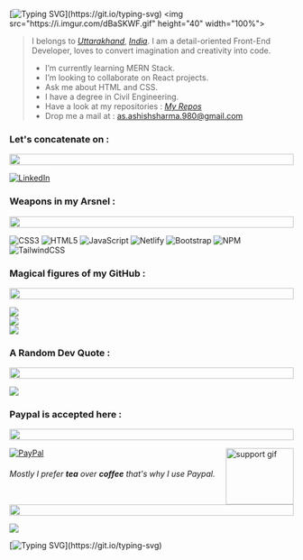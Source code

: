 [![Typing SVG](https://readme-typing-svg.demolab.com?font=Pacifico&weight=600&size=40&pause=2000&color=04FF1B&center=true&vCenter=true&multiline=true&width=1000&height=180&lines=%F0%9F%99%8F+%E0%A4%A8%E0%A4%AE%E0%A4%B8%E0%A5%8D%E0%A4%A4%E0%A5%87+(Namaste);My+name+is+Ashish+Sharma;I+am+a+Front-End+Developer.)](https://git.io/typing-svg) 
<img src="https://i.imgur.com/dBaSKWF.gif" height="40" width="100%"> 

> I belongs to *[Uttarakhand](https://en.wikipedia.org/wiki/Uttarakhand)*, *[India](https://en.wikipedia.org/wiki/India)*. I am a detail-oriented Front-End Developer, loves to convert imagination and creativity into code. 
> 
> - I’m currently learning MERN Stack. 
> - I’m looking to collaborate on React projects. 
> - Ask me about HTML and CSS. 
> - I have a degree in Civil Engineering. 
> - Have a look at my repositories : *[My Repos](https://github.com/Mr-Sharma17?tab=repositories)* 
> - Drop me a mail at : <as.ashishsharma.980@gmail.com> 


### Let's concatenate on : 
<img src="https://i.imgur.com/dBaSKWF.gif" height="20" width="100%"> 

[![LinkedIn](https://img.shields.io/badge/LinkedIn-%230077B5.svg?logo=linkedin&logoColor=white)](https://linkedin.com/in/ashish-sharma-b3b835206) 


### Weapons in my Arsnel : 
<img src="https://i.imgur.com/dBaSKWF.gif" height="20" width="100%"> 

![CSS3](https://img.shields.io/badge/css3-%231572B6.svg?style=for-the-badge&logo=css3&logoColor=white) ![HTML5](https://img.shields.io/badge/html5-%23E34F26.svg?style=for-the-badge&logo=html5&logoColor=white) ![JavaScript](https://img.shields.io/badge/javascript-%23323330.svg?style=for-the-badge&logo=javascript&logoColor=%23F7DF1E) ![Netlify](https://img.shields.io/badge/netlify-%23000000.svg?style=for-the-badge&logo=netlify&logoColor=#00C7B7) ![Bootstrap](https://img.shields.io/badge/bootstrap-%23563D7C.svg?style=for-the-badge&logo=bootstrap&logoColor=white) ![NPM](https://img.shields.io/badge/NPM-%23000000.svg?style=for-the-badge&logo=npm&logoColor=white) ![TailwindCSS](https://img.shields.io/badge/tailwindcss-%2338B2AC.svg?style=for-the-badge&logo=tailwind-css&logoColor=white) 


### Magical figures of my GitHub : 
<img src="https://i.imgur.com/dBaSKWF.gif" height="20" width="100%"> 

![](https://github-readme-stats.vercel.app/api?username=Mr-Sharma17&theme=flag-india&hide_border=false&include_all_commits=true&count_private=true) <br/>
![](https://github-readme-streak-stats.herokuapp.com/?user=Mr-Sharma17&theme=flag-india&hide_border=false) <br/>
![](https://github-readme-stats.vercel.app/api/top-langs/?username=Mr-Sharma17&theme=flag-india&hide_border=false&include_all_commits=true&count_private=true&layout=compact) 


### A Random Dev Quote : 
<img src="https://i.imgur.com/dBaSKWF.gif" height="20" width="100%"> 

![](https://quotes-github-readme.vercel.app/api?type=horizontal&theme=light) 


### Paypal is accepted here : 
<img src="https://i.imgur.com/dBaSKWF.gif" height="20" width="100%"> 

[![PayPal](https://img.shields.io/badge/PayPal-00457C?style=for-the-badge&logo=paypal&logoColor=white)](https://paypal.me/ashishsharma17) <img src="https://media3.giphy.com/media/ZEB6yFbLnhyQf7g3hn/giphy.gif" alt="support gif" align="right" width="120" height="100"/>
###### Mostly I prefer ***tea*** over ***coffee*** that's why I use Paypal. 

<img src="https://i.imgur.com/dBaSKWF.gif" height="20" width="100%"> 

[![](https://visitcount.itsvg.in/api?id=Mr-Sharma17&icon=0&color=3)](https://visitcount.itsvg.in) 

[![Typing SVG](https://readme-typing-svg.demolab.com?font=Pacifico&weight=600&size=30&duration=5000&pause=1000&color=04FF1B&center=true&vCenter=true&width=1000&height=80&lines=Thank-you+for+visiting.)](https://git.io/typing-svg) 
